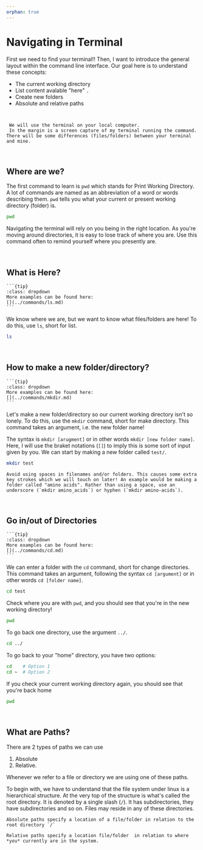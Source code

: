 ```yaml
---
orphan: true
---
```


# Navigating in Terminal

First we need to find your terminal!! Then, I want to introduce the general layout within the command line interface. Our goal here is to understand these concepts:

* The current working directory 
* List content avalable "here" `.`
* Create new folders
* Absolute and relative paths 

````{note}


 We will use the terminal on your local computer.
 In the margin is a screen capture of my terminal running the command. There will be some differences (files/folders) between your terminal and mine.
````

<br>

## Where are we?

The first command to learn is `pwd` which stands for Print Working Directory. A lot of commands are named as an abbreviation of a word or words describing them. `pwd` tells you what your current or present working directory (folder) is.

```bash
pwd
```

Navigating the terminal will rely on you being in the right location. As you're moving around directories, it is easy to lose track of where you are. Use this command often to remind yourself where you presently are.

<br>

## What is Here?

````{margin}
```{tip}
:class: dropdown
More examples can be found here: 
[](../commands/ls.md)
```
````

We know where we are, but we want to know what files/folders are here! To do this, use `ls`, short for list.

```bash
ls
```

<br>

## How to make a new folder/directory?

````{margin}
```{tip}
:class: dropdown
More examples can be found here: 
[](../commands/mkdir.md)
```
````

Let's make a new folder/directory so our current working directory isn't so lonely. To do this, use the `mkdir` command, short for make directory. This command takes an argument, i.e. the new folder name!

The syntax is `mkdir [arugment]` or in other words `mkdir [new folder name]`. Here, I will use the braket notations (`[]`) to imply this is some sort of input given by you. We can start by making a new folder called `test/`.

```bash
mkdir test
```

```{note}
Avoid using spaces in filenames and/or folders. This causes some extra key strokes which we will touch on later! An example would be making a folder called "amino acids". Rather than using a space, use an underscore (`mkdir amino_acids`) or hyphen (`mkdir amino-acids`).
```

<br>

## Go in/out of Directories

````{margin}
```{tip}
:class: dropdown
More examples can be found here: 
[](../commands/cd.md)
```
````

We can enter a folder with the `cd` command, short for change directories. This command takes an argument, following the syntax `cd [argument]` or in other words `cd [folder name]`.

```bash
cd test
```

Check where you are with `pwd`, and you should see that you're in the new working directory!

```bash
pwd
```

To go back one directory, use the argument `../`.

```bash
cd ../
```

To go back to your "home" directory, you have two options:

```bash
cd    # Option 1
cd ~  # Option 2
```

If you check your current working directory again, you should see that you're back home

```bash
pwd
```

<br>

## What are Paths?

There are 2 types of paths we can use

1. Absolute
2. Relative. 
   
Whenever we refer to a file or directory we are using one of these paths.

To begin with, we have to understand that the file system under linux is a hierarchical structure. At the very top of the structure is what's called the root directory. It is denoted by a single slash (`/`). It has subdirectories, they have subdirectories and so on. Files may reside in any of these directories.

```{important}
Absolute paths specify a location of a file/folder in relation to the root directory `/`

Relative paths specify a location file/folder  in relation to where *you* currently are in the system.
```
